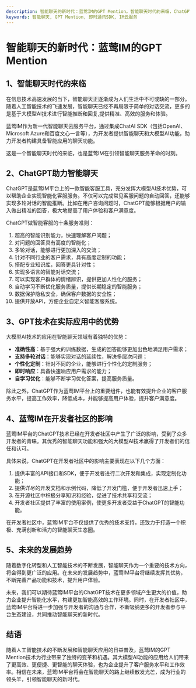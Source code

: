 ```yaml
---
description: 智能聊天的新时代：蓝莺IM的GPT Mention。智能聊天时代的来临，ChatGPT助力智能聊天，GPT技术优势。
keywords: 智能聊天, GPT Mention, 即时通讯SDK, IM云服务
---
```

# 智能聊天的新时代：蓝莺IM的GPT Mention

## 1、智能聊天时代的来临

在信息技术高速发展的当下，智能聊天正逐渐成为人们生活中不可或缺的一部分。随着人工智能技术的飞速发展，智能聊天已经不再局限于简单的对话交流，更多的是基于大模型AI技术进行智能推断和回复,提供精准、高效的服务和体验。

蓝莺IM作为新一代智能聊天云服务平台，通过集成ChatAI SDK（包括OpenAI、Microsoft Azure和百度文心一言等），为开发者提供智能聊天和大模型AI功能，助力开发者构建具备智能应用的聊天功能。

这是一个智能聊天时代的来临，也是蓝莺IM在引领智能聊天服务革命的时刻。

## 2、ChatGPT助力智能聊天

ChatGPT是蓝莺IM平台上的一款智能客服工具，充分发挥大模型AI技术优势，可以帮助企业实现智能化客服服务。不仅可以完成常见客服问题的自动回答，还能够实现多轮对话的智能推断。比如在用户咨询问题时，ChatGPT能够根据用户的输入做出精准的回答，极大地提高了用户体验和客户满意度。

ChatGPT做智能客服的十条服务准则：
1. 超高的智能识别能力，快速理解客户问题；
2. 对问题的回答具有高度的智能化；
3. 多轮对话，能够进行更加深入的交流；
4. 针对不同行业的客户需求，具有高度定制的功能；
5. 搭配专业知识库，回答更具针对性；
6. 实现多语言的智能对话交流；
7. 可以实现客户群体的情绪辨识，提供更加人性化的服务；
8. 自动学习不断优化服务质量，提供长期稳定的智能服务；
9. 数据保护隐私安全，确保客户数据的安全性；
10. 提供开放API，方便企业自定义智能客服系统。

## 3、GPT技术在实际应用中的优势

大模型AI技术的应用在智能聊天领域有着独特的优势：
- **准确性高**：基于强大的训练数据，生成的回答能够更加出色地满足用户需求；
- **支持多轮对话**：能够实现对话的延续性，解决多层次问题；
- **个性化定制**：针对不同的企业，能够进行个性化的定制服务；
- **即时响应**：具备快速响应用户需求的能力；
- **自学习优化**：能够不断学习优化答案，提高服务质量。

除此之外，ChatGPT作为蓝莺IM平台上的重要组件，也能有效提升企业的客户服务水平，提高工作效率，降低成本，并能够提高用户体验，提升客户满意度。

## 4、蓝莺IM在开发者社区的影响

蓝莺IM平台的ChatGPT技术已经在开发者社区中产生了广泛的影响，受到了众多开发者的青睐。其优秀的智能聊天功能和强大的大模型AI技术赢得了开发者们的信任和认可。

具体来说，ChatGPT在开发者社区中的影响主要表现在以下几个方面：
1. 提供丰富的API接口和SDK，便于开发者进行二次开发和集成，实现定制化功能；
2. 提供详尽的开发文档和示例代码，降低了开发门槛，便于开发者迅速上手；
3. 在开源社区中积极分享知识和经验，促进了技术共享和交流；
4. 开发者社区提供了丰富的使用案例，使更多开发者受益于ChatGPT的智能功能。

在开发者社区中，蓝莺IM平台不仅提供了优秀的技术支持，还致力于打造一个积极、充满创新和活力的智能聊天生态圈。

## 5、未来的发展趋势

随着数字化转型和人工智能技术的不断发展，智能聊天作为一个重要的技术方向，将会得到更广泛的应用。在未来的发展趋势中，蓝莺IM平台将继续发挥其优势，不断完善产品功能和技术，提升用户体验。

未来，我们可以期待蓝莺IM平台的ChatGPT技术在更多领域产生更大的价值，助力企业提升智能化水平，构建更加智能高效的工作环境。同时，在开发者社区中，蓝莺IM平台将进一步加强与开发者的沟通与合作，不断吸纳更多的开发者参与平台生态建设，共同推动智能聊天的新时代。

## 结语

随着人工智能技术的不断发展和智能聊天应用的日益普及，蓝莺IM的GPT Mention技术为行业带来了独特的变革和机遇。其大模型AI功能的应用给人们带来了更高效、更便捷、更智能的聊天体验，也为企业提升了客户服务水平和工作效率。相信在未来，蓝莺IM平台将会在智能聊天的路上继续散发光芒，成为行业的领头羊，引领智能聊天的新时代。